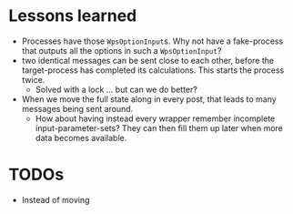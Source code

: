 # Lessons learned

- Processes have those `WpsOptionInput`s. Why not have a fake-process that outputs all the options in such a `WpsOptionInput`?
- two identical messages can be sent close to each other, before the target-process has completed its calculations. This starts the process twice. 
  - Solved with a lock ... but can we do better?
- When we move the full state along in every post, that leads to many messages being sent around.
  - How about having instead every wrapper remember incomplete input-parameter-sets? They can then fill them up later when more data becomes available.


# TODOs
- Instead of moving
